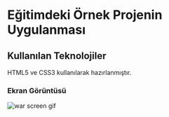 <h1>Eğitimdeki Örnek Projenin Uygulanması</h1>

<h2>Kullanılan Teknolojiler</h2>

HTML5 ve CSS3 kullanılarak hazırlanmıştır.

<h3>Ekran Görüntüsü</h3>

![war screen gif](https://user-images.githubusercontent.com/129688573/230095492-16bde9a0-9483-4855-a8fc-0b4347dae6b3.gif)

